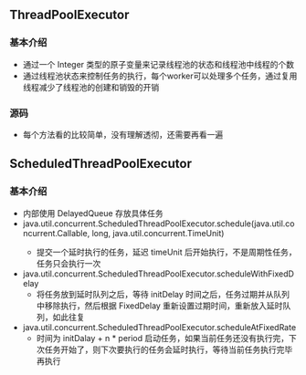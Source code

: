 

## ThreadPoolExecutor
### 基本介绍
* 通过一个 Integer 类型的原子变量来记录线程池的状态和线程池中线程的个数
* 通过线程池状态来控制任务的执行，每个worker可以处理多个任务，通过复用线程减少了线程池的创建和销毁的开销

### 源码
* 每个方法看的比较简单，没有理解透彻，还需要再看一遍




## ScheduledThreadPoolExecutor
### 基本介绍
* 内部使用 DelayedQueue 存放具体任务
* java.util.concurrent.ScheduledThreadPoolExecutor.schedule(java.util.concurrent.Callable<V>, long, java.util.concurrent.TimeUnit)
    * 提交一个延时执行的任务，延迟 timeUnit 后开始执行，不是周期性任务，任务只会执行一次
* java.util.concurrent.ScheduledThreadPoolExecutor.scheduleWithFixedDelay
    * 将任务放到延时队列之后，等待 initDelay 时间之后，任务过期并从队列中移除执行，然后根据 FixedDelay 重新设置过期时间，重新放入延时队列，如此往复
* java.util.concurrent.ScheduledThreadPoolExecutor.scheduleAtFixedRate
    * 时间为 initDalay + n * period 启动任务，如果当前任务还没有执行完，下次任务开始了，则下次要执行的任务会延时执行，等待当前任务执行完毕再执行










